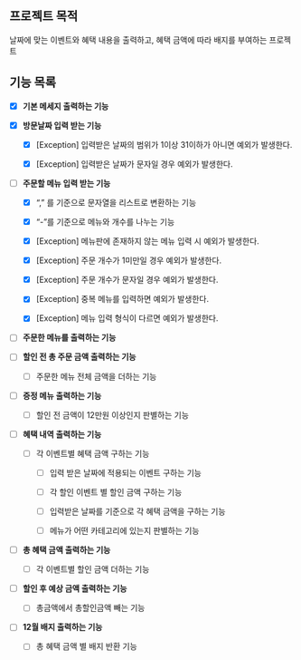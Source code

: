 ## 프로젝트 목적

날짜에 맞는 이벤트와 혜택 내용을 출력하고, 혜택 금액에 따라 배지를 부여하는 프로젝트

## 기능 목록

-[x] **기본 메세지 출력하는 기능**

- [x] **방문날짜 입력 받는 기능**

    - [x] [Exception] 입력받은 날짜의 범위가 1이상 31이하가 아니면 예외가 발생한다.

    - [x] [Exception] 입력받은 날짜가 문자일 경우 예외가 발생한다.

- [ ] **주문할 메뉴 입력 받는 기능**

    - [x] “,” 를 기준으로 문자열을 리스트로 변환하는 기능

    - [x] “-”를 기준으로 메뉴와 개수를 나누는 기능

    - [x] [Exception] 메뉴판에 존재하지 않는 메뉴 입력 시 예외가 발생한다.

    - [x] [Exception] 주문 개수가 1미만일 경우 예외가 발생한다.

    - [x] [Exception] 주문 개수가 문자일 경우 예외가 발생한다.

    - [x] [Exception] 중복 메뉴를 입력하면 예외가 발생한다.

    - [x] [Exception] 메뉴 입력 형식이 다르면 예외가 발생한다.

- [ ] **주문한 메뉴를 출력하는 기능**

- [ ] **할인 전 총 주문 금액 출력하는 기능**

    - [ ] 주문한 메뉴 전체 금액을 더하는 기능

- [ ] **증정 메뉴 출력하는 기능**

    - [ ] 할인 전 금액이 12만원 이상인지 판별하는 기능

- [ ] **혜택 내역 출력하는 기능**

    - [ ] 각 이벤트별 혜택 금액 구하는 기능

        - [ ] 입력 받은 날짜에 적용되는 이벤트 구하는 기능

        - [ ] 각 할인 이벤트 별 할인 금액 구하는 기능

        - [ ] 입력받은 날짜를 기준으로 각 혜택 금액을 구하는 기능

        - [ ] 메뉴가 어떤 카테고리에 있는지 판별하는 기능

- [ ] **총 혜택 금액 출력하는 기능**

    - [ ] 각 이벤트별 할인 금액 더하는 기능

- [ ] **할인 후 예상 금액 출력하는 기능**

    - [ ] 총금액에서 총할인금액 빼는 기능

- [ ] **12월 배지 출력하는 기능**

    - [ ] 총 혜택 금액 별 배지 반환 기능
